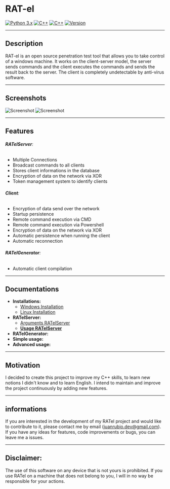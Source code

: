 # RAT-el 

 [![Python 3.x](https://img.shields.io/badge/Language-Python3-blue.svg)](https://www.python.org/)  [![C++](https://img.shields.io/badge/Language-C++-ff69b4.svg)](https://www.cplusplus.com/) [![C++](https://img.shields.io/badge/Language-SQL-grey.svg)](https://en.wikipedia.org/wiki/SQL) [![Version](https://img.shields.io/badge/Version-Beta-green.svg)](https://github.com/FrenchCisco/RATel) 

---
## Description

RAT-el is an open source penetration test tool that allows you to take control of a windows machine.
It works on the client-server model, the server sends commands and the client executes the commands and sends the result back to the server. 
The client is completely undetectable by anti-virus software.

---

## Screenshots
![Screenshot](https://github.com/FrenchCisco/RATel/blob/main/docs/pics/banner.png)
![Screenshot](https://github.com/FrenchCisco/RATel/blob/main/docs/pics/--list.png)

---

## Features

###### **RATelServer**:
- Multiple Connections 
- Broadcast commands to all clients 
- Stores client informations in the database
- Encryption of data on the network via XOR 
- Token management system to identify clients

###### **Client**: 
- Encryption of data send over the network 
- Startup persistence 
- Remote command execution via CMD 
- Remote command execution via Powershell 
- Encryption of data on the network via XOR
- Automatic persistence when running the client 
- Automatic reconnection  

######  **RATelGenerator**:
- Automatic client compilation

---

## Documentations
- **Installations:** 
    - [Windows Installation](https://github.com/FrenchCisco/RATel/wiki/Windows-Installation-Tutorial)
    - [Linux Installation](https://github.com/FrenchCisco/RATel/wiki/Windows-Installation-Tutorial)
- **RATelServer:**
    - [Arguments RATelServer](https://github.com/FrenchCisco/RATel/wiki/Documentation-RATelServer-Argument)
    - [**Usage RATelServer**](https://github.com/FrenchCisco/RATel/wiki/Usage--RATelServer)
- **RATelGenerator:**
- **Simple usage:**
- **Advanced usage:**
---

## Motivation
I decided to create this project to improve my C++ skills, to learn new notions I didn't know and to learn English. 
I intend to maintain and improve the project continuously by adding new features. 

--- 

## informations
If you are interested in the development of my RATel project and would like to contribute to it, please contact me by email (juanrubio.dev@gmail.com).
If you have any ideas for features, code improvements or bugs, you can leave me a issues.

---

## Disclaimer:
The use of this software on any device that is not yours is prohibited. If you use RATel on a machine that does not belong 
to you, I will in no way be responsible for your actions.
